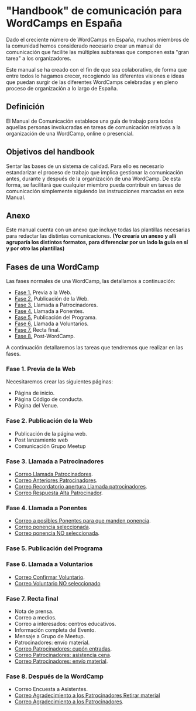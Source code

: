 # "Handbook" de comunicación para WordCamps en España

Dado el creciente número de WordCamps en España, muchos miembros de la comunidad hemos considerado necesario crear un manual de comunicación que facilite las múltiples subtareas que componen esta "gran tarea" a los organizadores.

Este manual se ha creado con el fin de que sea colaborativo, de forma que entre todos lo hagamos crecer, recogiendo las diferentes visiones e ideas que puedan surgir de las diferentes WordCamps celebradas y en pleno proceso de organización a lo largo de España.

## Definición 
El Manual de Comunicación establece una guía de trabajo para todas aquellas personas involucradas en tareas de comunicación relativas a la organización de una WordCamp, online o presencial.

## Objetivos del handbook
Sentar las bases de un sistema de calidad.
Para ello es necesario estandarizar el proceso de trabajo que implica gestionar la comunicación antes, durante y después de la organización de una WordCamp.
De esta forma, se facilitará que cualquier miembro pueda contribuir en tareas de comunicación simplemente siguiendo las instrucciones marcadas en este Manual.

## Anexo

Este manual cuenta con un anexo que incluye todas las plantillas necesarias para redactar las distintas comunicaciones. **(Yo crearía un anexo y allí agruparía los distintos formatos, para diferenciar por un lado la guía en sí y por otro las plantillas)**

## Fases de una WordCamp
Las fases normales de una WordCamp, las detallamos a continuación:
- [Fase 1.](#fase-1) Previa a la Web.
- [Fase 2.](#fase-2) Publicación de la Web.
- [Fase 3.](#fase-3) Llamada a Patrocinadores.
- [Fase 4.](#fase-4) Llamada a Ponentes.
- [Fase 5.](#fase-5) Publicación del Programa.
- [Fase 6.](#fase-6) Llamada a Voluntarios.
- [Fase 7.](#fase-7) Recta final.
- [Fase 8.](#fase-8) Post-WordCamp.

A continuación detallaremos las tareas que tendremos que realizar en las fases.

### <a name="fase-1"></a>Fase 1. Previa de la Web

Necesitaremos crear las siguientes páginas:
- Página de inicio.
- Página Código de conducta.
- Página del Venue.

### <a name="fase-2"></a>Fase 2. Publicación de la Web

- Publicación de la página web.
- Post lanzamiento web
- Comunicación Grupo Meetup

### <a name="fase-3"></a>Fase 3. Llamada a Patrocinadores
- [Correo Llamada Patrocinadores](fase-3-llamada-patrocinadores/correo-presentacion-llamada.md).
- [Correo Anteriores Patrocinadores](fase-3-llamada-patrocinadores/correo-antiguos-patrocinadores.md).
- [Correo Recordatorio apertura Llamada patrocinadores](fase-3-llamada-patrocinadores/correo-presentacion-llamada.md).
- [Correo Respuesta Alta Patrocinador](fase-3-llamada-patrocinadores/correo-respuesta-alta.md).

### <a name="fase-4"></a>Fase 4. Llamada a Ponentes
- [Correo a posibles Ponentes para que manden ponencia](fase-4-llamada-ponentes/correo-solicitar-ponencia.md).
- [Correo ponencia seleccionada](fase-4-llamada-ponentes/correo-ponencia-seleccionada.md).
- [Correo ponencia NO seleccionada](fase-4-llamada-ponentes/correo-ponencia-no-seleccionada.md).

### <a name="fase-5"></a>Fase 5. Publicación del Programa

### <a name="fase-6"></a>Fase 6. Llamada a Voluntarios
- [Correo Confirmar Voluntario](fase-6-llamada-voluntarios/correo-confirmar-voluntario.md).
- [Correo Voluntario NO seleccionado](fase-6-llamada-voluntarios/correo-voluntario-no-seleccionado.md)

### <a name="fase-7"></a>Fase 7. Recta final

- Nota de prensa.
- Correo a medios.
- Correo a interesados: centros educativos.
- Información completa del Evento.
- Mensaje a Grupo de Meetup.
- Patrocinadores: envío material.
- [Correo Patrocinadores: cupón entradas](fase-7-recta-final/correo-patrocinadores-cupon-entradas.md).
- [Correo Patrocinadores: asistencia cena](fase-7-recta-final/correo-patrocinadores-asistencia-cena.md).
- [Correo Patrocinadores: envío material](fase-7-recta-final/correo-patrocinadores-envio-material.md).

### <a name="fase-8"></a>Fase 8. Después de la WordCamp
- Correo Encuesta a Asistentes.
- [Correo Agradecimiento a los Patrocinadores Retirar material](fase-8-postwordcamp/correo-agradecimiento-patrocinadores-retirar.md)
- [Correo Agradecimiento a los Patrocinadores](fase-8-postwordcamp/correo-agradecimiento-patrocinadores.md).

